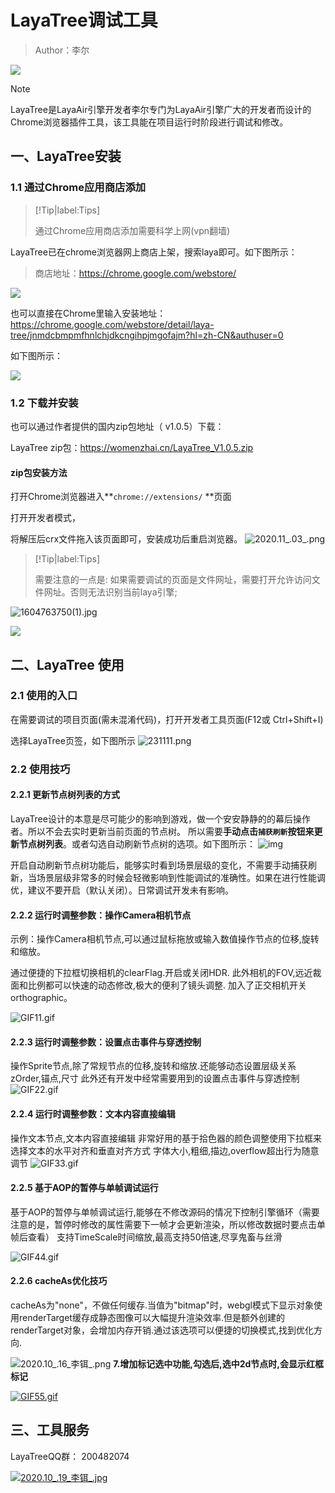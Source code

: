 #  LayaTree调试工具

> Author：李尔                       

![](img/logo.png) 

> [!Note]
>
> LayaTree是LayaAir引擎开发者李尔专门为LayaAir引擎广大的开发者而设计的Chrome浏览器插件工具，该工具能在项目运行时阶段进行调试和修改。

## 一、LayaTree安装

### 1.1 通过Chrome应用商店添加

> [!Tip|label:Tips]
>
> 通过Chrome应用商店添加需要科学上网(vpn翻墙)

 LayaTree已在chrome浏览器网上商店上架，搜索laya即可。如下图所示：

> 商店地址：https://chrome.google.com/webstore/

![](img/1.png) 

也可以直接在Chrome里输入安装地址：https://chrome.google.com/webstore/detail/laya-tree/jnmdcbmpmfhnlchjdkcngihpjmgofajm?hl=zh-CN&authuser=0

如下图所示：

![](img/2.png) 

### 1.2 下载并安装

也可以通过作者提供的国内zip包地址（ v1.0.5）下载：

 LayaTree zip包：https://womenzhai.cn/LayaTree_V1.0.5.zip

#### zip包安装方法

打开Chrome浏览器进入**`chrome://extensions/` **页面

打开开发者模式，

将解压后crx文件拖入该页面即可，安装成功后重启浏览器。
![2020.11_.03_.png](img/cec59bb76e8273018f3cdf7f34f6ab4b.png)

> [!Tip|label:Tips]
>
> 需要注意的一点是: 如果需要调试的页面是文件网址，需要打开允许访问文件网址。否则无法识别当前laya引擎;

![1604763750(1).jpg](img/3.png) 

![](img/4.png) 



## 二、LayaTree 使用

### 2.1 使用的入口

在需要调试的项目页面(需未混淆代码)，打开开发者工具页面(F12或 Ctrl+Shift+I)

选择LayaTree页签，如下图所示
![231111.png](img/17f7fef86c91cf45f6f30d302bfd0fe8.png)

### 2.2 使用技巧

#### 2.2.1 更新节点树列表的方式

LayaTree设计的本意是尽可能少的影响到游戏，做一个安安静静的的幕后操作者。所以不会去实时更新当前页面的节点树。
所以需要**手动点击`捕获刷新`按钮来更新节点树列表**。或者勾选自动刷新节点树的选项。如下图所示：
 ![img](img/15666fdd88c744808b95033eaed942a9~tplv-k3u1fbpfcp-watermark.image)

开启自动刷新节点树功能后，能够实时看到场景层级的变化，不需要手动捕获刷新，当场景层级非常多的时候会轻微影响到性能调试的准确性。如果在进行性能调优，建议不要开启（默认关闭）。日常调试开发未有影响。

#### 2.2.2 运行时调整参数：操作Camera相机节点

示例：操作Camera相机节点,可以通过鼠标拖放或输入数值操作节点的位移,旋转和缩放。

通过便捷的下拉框切换相机的clearFlag.开启或关闭HDR.
此外相机的FOV,远近裁面和比例都可以快速的动态修改,极大的便利了镜头调整.
加入了正交相机开关orthographic。

![GIF11.gif](https://img.layabox.com/questions/20201103/548fcd0fc601b3b4595279b83cf7c33d.gif)



#### 2.2.3 运行时调整参数：设置点击事件与穿透控制

操作Sprite节点,除了常规节点的位移,旋转和缩放.还能够动态设置层级关系zOrder,锚点,尺寸
此外还有开发中经常需要用到的设置点击事件与穿透控制
![GIF22.gif](https://img.layabox.com/questions/20201103/bd0a3b48fc63a0d7c88d44a0bc29004b.gif)



#### 2.2.4 运行时调整参数：文本内容直接编辑

操作文本节点,文本内容直接编辑
非常好用的基于拾色器的颜色调整​
使用下拉框来选择文本的水平对齐和垂直对齐方式
字体大小,粗细,描边,overflow超出行为随意调节
![GIF33.gif](img/cee42e3b81fe56b3e4b98565b5881f67.gif)

#### 2.2.5 基于AOP的暂停与单帧调试运行

基于AOP的暂停与单帧调试运行,能够在不修改源码的情况下控制引擎循环（需要注意的是，暂停时修改的属性需要下一帧才会更新渲染，所以修改数据时要点击单帧后查看）
支持TimeScale时间缩放,最高支持50倍速,尽享鬼畜与丝滑

![GIF44.gif](https://img.layabox.com/questions/20201103/7031ceeb96da0a328bb5d1342b4e0ad7.gif)



#### 2.2.6 cacheAs优化技巧


cacheAs为"none"，不做任何缓存.当值为"bitmap"时，webgl模式下显示对象使用renderTarget缓存成静态图像可以大幅提升渲染效率.但是额外创建的renderTarget对象，会增加内存开销.通过该选项可以便捷的切换模式,找到优化方向.

![2020.10_.16_李铒_.png](img/ea4101d29d3c67db88bb995046fba0ff.png) 
**7.增加标记选中功能,勾选后,选中2d节点时,会显示红框标记**



[![GIF55.gif](https://img.layabox.com/questions/20201103/0cc12422fb5cbe07e7c8af074ed28b20.gif)](https://img.layabox.com/questions/20201103/0cc12422fb5cbe07e7c8af074ed28b20.gif)



 

## 三、工具服务

LayaTreeQQ群： 200482074

[![2020.10_.19_李铒_.jpg](img/62008957133967fed312fd6b6a33ad24.jpg)](https://img.layabox.com/questions/20201019/62008957133967fed312fd6b6a33ad24.jpg)